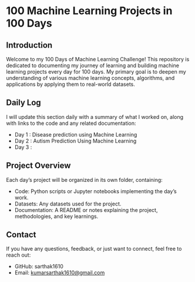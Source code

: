# 100 Machine Learning Projects in 100 Days

## Introduction
Welcome to my 100 Days of Machine Learning Challenge! This repository is dedicated to documenting my journey of learning and building machine learning projects every day for 100 days. My primary goal is to deepen my understanding of various machine learning concepts, algorithms, and applications by applying them to real-world datasets.

## Daily Log
I will update this section daily with a summary of what I worked on, along with links to the code and any related documentation:

  * Day 1 : Disease prediction using Machine Learning
  * Day 2 : Autism Prediction Using Machine Learning
  * Day 3 : 

## Project Overview
Each day’s project will be organized in its own folder, containing:

  * Code: Python scripts or Jupyter notebooks implementing the day’s work.
  * Datasets: Any datasets used for the project.
  * Documentation: A README or notes explaining the project, methodologies, and key learnings.

## Contact
If you have any questions, feedback, or just want to connect, feel free to reach out:

  * GitHub: sarthak1610
  * Email: kumarsarthak1610@gmail.com
